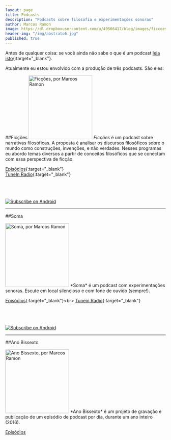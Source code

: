 ```yaml
---
layout: page
title: Podcasts
description: "Podcasts sobre filosofia e experimentações sonoras"
author: Marcos Ramon
image: https://dl.dropboxusercontent.com/u/49566417/blog/images/ficcoes1400.jpg
header-img: "/img/abstrato6.jpg"
published: true
---
```


Antes de qualquer coisa: se você ainda não sabe o que é um podcast [leia isto](http://www.marcosramon.net/blog/o-que-um-podcast){:target="_blank"}.

Atualmente eu estou envolvido com a produção de três podcasts. São eles:

##Ficções
<img src="http://static1.squarespace.com/static/54d2c003e4b0dccf9fb71200/t/55fffe27e4b089b946abdd78/1442840104852/?format=300w" height="200" width="200" alt="Ficções, por Marcos Ramon">
*Ficções* é um podcast sobre narrativas filosóficas.  A proposta é analisar os discursos filosóficos sobre o mundo como construções, invenções, e não verdades. Nesses programas eu abordo temas diversos a partir de conceitos filosóficos que se conectam com essa perspectiva de ficção. 

[Episódios](http://www.marcosramon.net/ficcoes/){:target="_blank"}<br>
[TuneIn Radio](http://tunein.com/radio/Fic%C3%A7%C3%B5es-p610099/){:target="_blank"}<br>

<a href="https://geo.itunes.apple.com/br/podcast/ficcoes/id967600465?mt=2" style="display:inline-block;overflow:hidden;background:url(http://linkmaker.itunes.apple.com/images/badges/en-us/badge_itunes-lrg.svg) no-repeat;width:165px;height:40px;"></a>

<a href="http://subscribeonandroid.com/www.marcosramon.net/ficcoes?format=rss" title="Subscribe on Android"><img src="https://assets.blubrry.com/soa/BadgeLarge.png" alt="Subscribe on Android" style="border:0;" /></a>


---

##Soma

<img src="http://static1.squarespace.com/static/54d2c003e4b0dccf9fb71200/t/55fffef1e4b05e6e38878748/1442840306297/?format=300w" height="200" width="200" alt="Soma, por Marcos Ramon">
*Soma* é um podcast com experimentações sonoras. Escute em local silencioso e com fone de ouvido (sempre!).

[Episódios](http://www.marcosramon.net/soma"){:target="_blank"}<br>
[Tunein Radio](http://tunein.com/radio/Soma-p774060/){:target="_blank"}<br>

<a href="https://geo.itunes.apple.com/br/podcast/soma/id1026413312?mt=2" style="display:inline-block;overflow:hidden;background:url(http://linkmaker.itunes.apple.com/images/badges/en-us/badge_itunes-lrg.svg) no-repeat;width:165px;height:40px;"></a>

<a href="http://subscribeonandroid.com/feeds.feedburner.com/marcosramon-soma" title="Subscribe on Android"><img src="https://assets.blubrry.com/soa/BadgeLarge.png" alt="Subscribe on Android" style="border:0;" /></a>

---

##Ano Bissexto

<img src="http://static1.squarespace.com/static/54d2c003e4b0dccf9fb71200/t/56bdc22fc6fc08fac954f940/1455276595642/?format=500w" height="200" width="200" alt="Ano Bissexto, por Marcos Ramon">
*Ano Bissexto* é um projeto de gravação e publicação de um episódio de podcast por dia, durante um ano inteiro (2016).

[Episódios](https://soundcloud.com/marcosramon/sets/ano-bissexto)

<a href="https://geo.itunes.apple.com/br/podcast/ano-bissexto/id1071528752?mt=2" style="display:inline-block;overflow:hidden;background:url(http://linkmaker.itunes.apple.com/images/badges/en-us/badge_itunes-lrg.svg) no-repeat;width:165px;height:40px;"></a>
